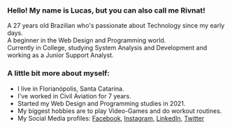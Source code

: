 ### Hello! My name is Lucas, but you can also call me Rivnat!

A 27 years old Brazilian who's passionate about Technology since my early days. <br>
A beginner in the Web Design and Programming world. <br>
Currently in College, studying System Analysis and Development and working as a Junior Support Analyst.

### A little bit more about myself:

- I live in Florianópolis, Santa Catarina.
- I've worked in Civil Aviation for 7 years.
- Started my Web Design and Programming studies in 2021.
- My biggest hobbies are to play Video-Games and do workout routines.
- My Social Media profiles: <a href="https://www.facebook.com/lucas.v.zille/" target="_blank">Facebook</a>, <a href="https://www.instagram.com/rivnatzille/" target="_blank">Instagram</a>, <a href="https://www.linkedin.com/in/lucas-victore-zille-816304215/" target="_blank">LinkedIn</a>, <a href="https://twitter.com/Rivnat3" target="_blank">Twitter</a>
